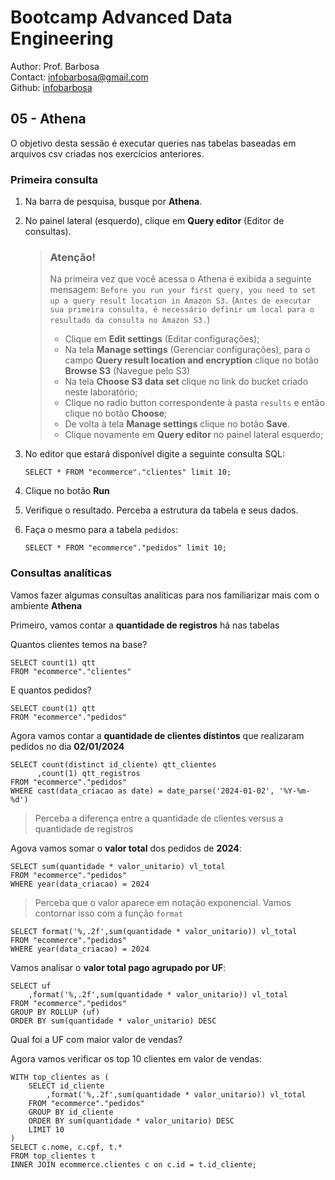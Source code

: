 # Bootcamp Advanced Data Engineering
Author: Prof. Barbosa<br>
Contact: infobarbosa@gmail.com<br>
Github: [infobarbosa](https://github.com/infobarbosa)

## 05 - Athena

O objetivo desta sessão é executar queries nas tabelas baseadas em arquivos csv criadas nos exercícios anteriores.

### Primeira consulta
1. Na barra de pesquisa, busque por **Athena**.
2. No painel lateral (esquerdo), clique em **Query editor** (Editor de consultas).

    > ### Atenção!
    > Na primeira vez que você acessa o Athena é exibida a seguinte mensagem:
    > `Before you run your first query, you need to set up a query result location in Amazon S3.`
    > (`Antes de executar sua primeira consulta, é necessário definir um local para o resultado da consulta no Amazon S3.`)
    > - Clique em **Edit settings** (Editar configurações);
    > - Na tela **Manage settings** (Gerenciar configurações), para o campo **Query result location and encryption** clique no botão **Browse S3** (Navegue pelo S3)
    > - Na tela **Choose S3 data set** clique no link do bucket criado neste laboratório;
    > - Clique no radio button correspondente à pasta `results` e então clique no botão **Choose**;
    > - De volta à tela **Manage settings** clique no botão **Save**.
    > - Clique novamente em **Query editor** no painel lateral esquerdo;

3. No editor que estará disponível digite a seguinte consulta SQL:
    ```
    SELECT * FROM "ecommerce"."clientes" limit 10;
    ```
4. Clique no botão **Run**
5. Verifique o resultado. Perceba a estrutura da tabela e seus dados.
6. Faça o mesmo para a tabela `pedidos`:
    ```
    SELECT * FROM "ecommerce"."pedidos" limit 10;
    ```

### Consultas analíticas

Vamos fazer algumas consultas analíticas para nos familiarizar mais com o ambiente **Athena**

Primeiro, vamos contar a **quantidade de registros** há nas tabelas

Quantos clientes temos na base?
```
SELECT count(1) qtt
FROM "ecommerce"."clientes"
```

E quantos pedidos?
```
SELECT count(1) qtt
FROM "ecommerce"."pedidos"
```

Agora vamos contar a **quantidade de clientes distintos** que realizaram pedidos no dia **02/01/2024**
```
SELECT count(distinct id_cliente) qtt_clientes
      ,count(1) qtt_registros
FROM "ecommerce"."pedidos"
WHERE cast(data_criacao as date) = date_parse('2024-01-02', '%Y-%m-%d')
```

> Perceba a diferença entre a quantidade de clientes versus a quantidade de registros

Agova vamos somar o **valor total** dos pedidos de **2024**:
```
SELECT sum(quantidade * valor_unitario) vl_total
FROM "ecommerce"."pedidos"
WHERE year(data_criacao) = 2024
```

> Perceba que o valor aparece em notação exponencial.
> Vamos contornar isso com a função `format`

```
SELECT format('%,.2f',sum(quantidade * valor_unitario)) vl_total
FROM "ecommerce"."pedidos"
WHERE year(data_criacao) = 2024
```

Vamos analisar o **valor total pago agrupado por UF**:
```
SELECT uf
    ,format('%,.2f',sum(quantidade * valor_unitario)) vl_total
FROM "ecommerce"."pedidos"
GROUP BY ROLLUP (uf)
ORDER BY sum(quantidade * valor_unitario) DESC
```
Qual foi a UF com maior valor de vendas?

Agora vamos verificar os top 10 clientes em valor de vendas:
```
WITH top_clientes as (
    SELECT id_cliente
        ,format('%,.2f',sum(quantidade * valor_unitario)) vl_total
    FROM "ecommerce"."pedidos"
    GROUP BY id_cliente
    ORDER BY sum(quantidade * valor_unitario) DESC
    LIMIT 10
) 
SELECT c.nome, c.cpf, t.*
FROM top_clientes t
INNER JOIN ecommerce.clientes c on c.id = t.id_cliente;

```